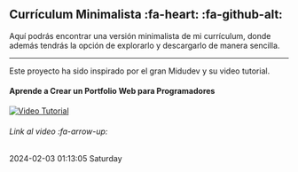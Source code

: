 ## Currículum Minimalista :fa-heart:    :fa-github-alt:
Aquí podrás encontrar una versión minimalista de mi currículum, donde además tendrás la opción de explorarlo y descargarlo de manera sencilla.

------------

Este proyecto ha sido inspirado por el gran Midudev y su video tutorial.
#### Aprende a Crear un Portfolio Web para Programadores
[![Video Tutorial](https://i.ibb.co/pXTtJbc/Captura-de-pantalla-2024-02-03-a-las-12-42-10-a-m.png "Video Tutorial")](https://www.youtube.com/watch?v=Zwh92LTB-Bk&t=2s "Video Tutorial")
###### Link al video :fa-arrow-up:



2024-02-03 01:13:05 Saturday

